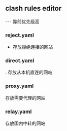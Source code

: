 ## clash rules editor
--- 靠前优先级高

### reject.yaml
* 存放拒绝连接的网站
  
### direct.yaml
. 存放从本机直连的网站
  
### proxy.yaml
  存放需要代理的网站
  
### relay.yaml
  存放国内中转的网站
